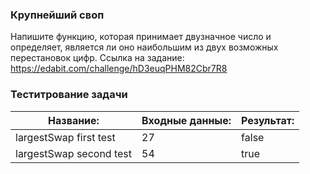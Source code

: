 ### Крупнейший своп

Напишите функцию, которая принимает двузначное число и определяет, является ли оно наибольшим из двух возможных перестановок цифр.
Ссылка на задание: https://edabit.com/challenge/hD3euqPHM82Cbr7R8

### Теститрование задачи

| **Название:** | **Входные данные:** |**Результат:**   |
| ----------- | ----------- |-----------   |
| largestSwap  first test    | 27  |false   |
| largestSwap  second test   | 54 | true   |